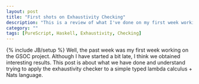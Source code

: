 ```yaml
---
layout: post
title: "First shots on Exhaustivity Checking"
description: "This is a review of what I've done on my first week working on GSOC"
category: ""
tags: [PureScript, Haskell, Exhaustivity, Checking]
---
```

{% include JB/setup %}
Well, the past week was my first week working on the GSOC project. Although I have started a bit late, I think we obtained interesting results. This post is about what we have done and understand trying to apply the exhaustivity checker to a simple typed lambda calculus + Nats language.
